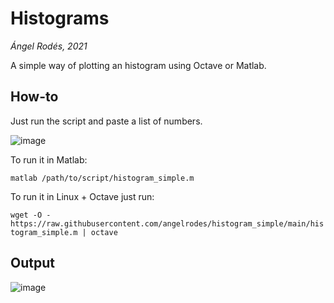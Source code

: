 # Histograms

*Ángel Rodés, 2021*

A simple way of plotting an histogram using Octave or Matlab.

## How-to

Just run the script and paste a list of numbers. 


![image](https://user-images.githubusercontent.com/53089531/118807973-dd2e2880-b8a0-11eb-87c0-990dc9f02612.png)

To run it in Matlab:

```matlab /path/to/script/histogram_simple.m```

To run it in Linux + Octave just run:

```wget -O - https://raw.githubusercontent.com/angelrodes/histogram_simple/main/histogram_simple.m | octave```


## Output

![image](https://user-images.githubusercontent.com/53089531/118807811-ab1cc680-b8a0-11eb-98b4-3e09fbe9b25c.png)
